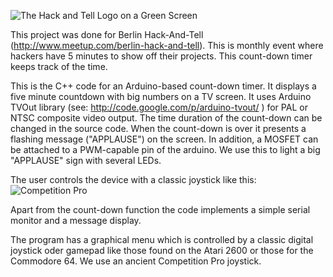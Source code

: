 ![The Hack and Tell Logo on a Green Screen](http://distilleryimage9.instagram.com/46d1c8f2624611e1a87612313804ec91_7.jpg)

This project was done for Berlin Hack-And-Tell (http://www.meetup.com/berlin-hack-and-tell). This is monthly event where
hackers have 5 minutes to show off their projects. This count-down timer keeps track of the time.

This is the C++ code for an Arduino-based count-down timer. It displays a five minute countdown 
with big numbers on a TV screen. It uses Arduino TVOut library (see: http://code.google.com/p/arduino-tvout/ )
for PAL or NTSC composite video output. The time duration of the count-down can be changed in the source code.
When the count-down is over it presents a flashing message ("APPLAUSE") on the screen. In addition, a MOSFET can
be attached to a PWM-capable pin of the arduino. We use this to light a big "APPLAUSE" sign with several LEDs.

The user controls the device with a classic joystick like this:
![Competition Pro](http://upload.wikimedia.org/wikipedia/commons/thumb/0/0e/Competition_pro_first_version_45deg.png/220px-Competition_pro_first_version_45deg.png)

Apart from the count-down function the code implements a simple serial monitor and a message display.

The program has a graphical menu which is controlled by a classic digital joystick oder gamepad like those found on the Atari 2600 or those
for the Commodore 64. We use an ancient Competition Pro joystick.


